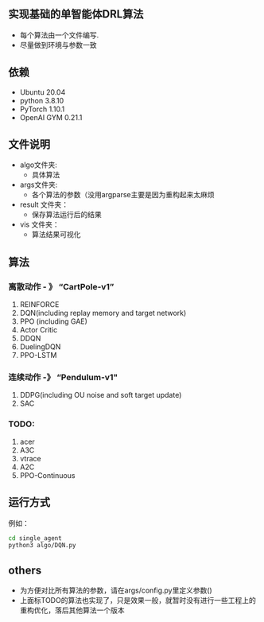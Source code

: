 ## 实现基础的单智能体DRL算法

- 每个算法由一个文件编写.
- 尽量做到环境与参数一致

## 依赖

- Ubuntu 20.04
- python 3.8.10
- PyTorch 1.10.1
- OpenAI GYM 0.21.1  

## 文件说明
- algo文件夹: 
    - 具体算法
- args文件夹: 
    - 各个算法的参数（没用argparse主要是因为重构起来太麻烦
- result 文件夹：
    - 保存算法运行后的结果
- vis 文件夹：
    - 算法结果可视化

## 算法

### 离散动作 - 》 “CartPole-v1”

1. REINFORCE
2. DQN(including replay memory and target network)
3. PPO (including GAE)
4. Actor Critic
5. DDQN
6. DuelingDQN
7. PPO-LSTM

### 连续动作 -》 “Pendulum-v1"

1. DDPG(including OU noise and soft target update)
2. SAC

### TODO: 

1. acer
3. A3C
4. vtrace
5. A2C
6. PPO-Continuous

## 运行方式

例如：

```bash
cd single_agent
python3 algo/DQN.py 
```

## others
- 为方便对比所有算法的参数，请在args/config.py里定义参数()
- 上面标TODO的算法也实现了，只是效果一般，就暂时没有进行一些工程上的重构优化，落后其他算法一个版本
